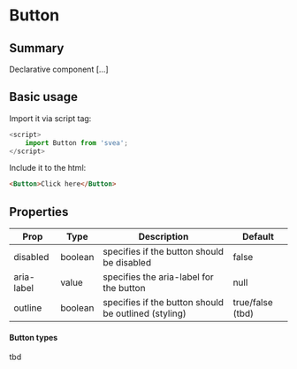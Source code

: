 # Button

## Summary

Declarative component [...] 

## Basic usage
Import it via script tag:

```js
<script>
    import Button from 'svea';
</script>
```

Include it to the html:

```html
<Button>Click here</Button>
```

## Properties

| Prop | Type | Description | Default |
| ------------- |-------------| -----| -----|
| disabled | boolean | specifies if the button should be disabled | false |
| aria-label | value | specifies the aria-label for the button | null |
| outline | boolean | specifies if the button should be outlined (styling) | true/false (tbd) |

#### Button types

tbd